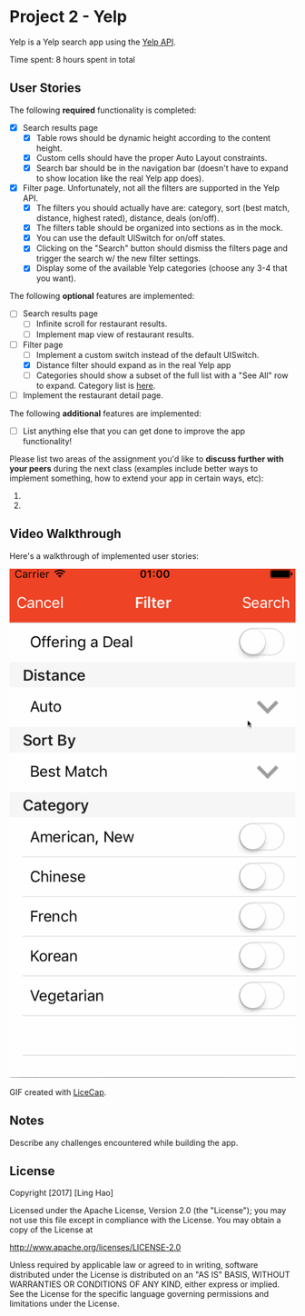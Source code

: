 # Project 2 - Yelp

Yelp is a Yelp search app using the [Yelp API](http://www.yelp.com/developers/documentation/v2/search_api).

Time spent: 8 hours spent in total

## User Stories

The following **required** functionality is completed:

- [x] Search results page
  - [x] Table rows should be dynamic height according to the content height.
  - [x] Custom cells should have the proper Auto Layout constraints.
  - [x] Search bar should be in the navigation bar (doesn't have to expand to show location like the real Yelp app does).
- [x] Filter page. Unfortunately, not all the filters are supported in the Yelp API.
  - [x] The filters you should actually have are: category, sort (best match, distance, highest rated), distance, deals (on/off).
  - [x] The filters table should be organized into sections as in the mock.
  - [x] You can use the default UISwitch for on/off states.
  - [x] Clicking on the "Search" button should dismiss the filters page and trigger the search w/ the new filter settings.
  - [x] Display some of the available Yelp categories (choose any 3-4 that you want).

The following **optional** features are implemented:

- [ ] Search results page
  - [ ] Infinite scroll for restaurant results.
  - [ ] Implement map view of restaurant results.
- [ ] Filter page
  - [ ] Implement a custom switch instead of the default UISwitch.
  - [x] Distance filter should expand as in the real Yelp app
  - [ ] Categories should show a subset of the full list with a "See All" row to expand. Category list is [here](http://www.yelp.com/developers/documentation/category_list).
- [ ] Implement the restaurant detail page.

The following **additional** features are implemented:

- [ ] List anything else that you can get done to improve the app functionality!

Please list two areas of the assignment you'd like to **discuss further with your peers** during the next class (examples include better ways to implement something, how to extend your app in certain ways, etc):

1.
2.

## Video Walkthrough

Here's a walkthrough of implemented user stories:

<img src='Yelp.gif' title='Video Walkthrough' width='' alt='Video Walkthrough' />

GIF created with [LiceCap](http://www.cockos.com/licecap/).

## Notes

Describe any challenges encountered while building the app.

## License

Copyright [2017] [Ling Hao]

Licensed under the Apache License, Version 2.0 (the "License");
you may not use this file except in compliance with the License.
You may obtain a copy of the License at

http://www.apache.org/licenses/LICENSE-2.0

Unless required by applicable law or agreed to in writing, software
distributed under the License is distributed on an "AS IS" BASIS,
WITHOUT WARRANTIES OR CONDITIONS OF ANY KIND, either express or implied.
See the License for the specific language governing permissions and
limitations under the License.
